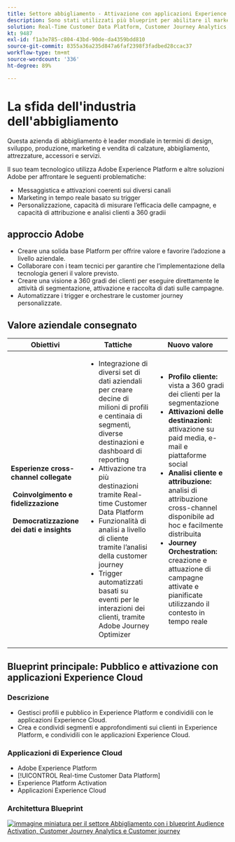 ```yaml
---
title: Settore abbigliamento - Attivazione con applicazioni Experience Cloud
description: Sono stati utilizzati più blueprint per abilitare il marketing in tempo reale, l’attivazione cross-channel e l’analisi cross-channel.
solution: Real-Time Customer Data Platform, Customer Journey Analytics, Journey Orchestration
kt: 9487
exl-id: f1a3e785-c804-43bd-90de-da4359bdd810
source-git-commit: 8355a36a235d847a6faf2398f3fadbed28ccac37
workflow-type: tm+mt
source-wordcount: '336'
ht-degree: 89%

---
```


# La sfida dell&#39;industria dell&#39;abbigliamento

Questa azienda di abbigliamento è leader mondiale in termini di design, sviluppo, produzione, marketing e vendita di calzature, abbigliamento, attrezzature, accessori e servizi.

Il suo team tecnologico utilizza Adobe Experience Platform e altre soluzioni Adobe per affrontare le seguenti problematiche:

* Messaggistica e attivazioni coerenti sui diversi canali
* Marketing in tempo reale basato su trigger
* Personalizzazione, capacità di misurare l’efficacia delle campagne, e capacità di attribuzione e analisi clienti a 360 gradii

## approccio Adobe

* Creare una solida base Platform per offrire valore e favorire l’adozione a livello aziendale.
* Collaborare con i team tecnici per garantire che l’implementazione della tecnologia generi il valore previsto.
* Creare una visione a 360 gradi dei clienti per eseguire direttamente le attività di segmentazione, attivazione e raccolta di dati sulle campagne.
* Automatizzare i trigger e orchestrare le customer journey personalizzate.

## Valore aziendale consegnato

| Obiettivi | Tattiche | Nuovo valore |
|---|---|---|
| **Esperienze cross-channel collegate **<br></br>** Coinvolgimento e fidelizzazione **<br></br>** Democratizzazione dei dati e insights**</ul> | <ul><li>Integrazione di diversi set di dati aziendali per creare decine di milioni di profili e centinaia di segmenti, diverse destinazioni e dashboard di reporting</li><li>Attivazione tra più destinazioni tramite Real-time Customer Data Platform</li><li>Funzionalità di analisi a livello di cliente tramite l’analisi della customer journey</li><li>Trigger automatizzati basati su eventi per le interazioni dei clienti, tramite Adobe Journey Optimizer</li></ul> | <ul><li><strong>Profilo cliente: </strong>vista a 360 gradi dei clienti per la segmentazione</li><li><strong>Attivazioni delle destinazioni: </strong>attivazione su paid media, e-mail e piattaforme social</li><li><strong>Analisi cliente e attribuzione: </strong>analisi di attribuzione cross-channel disponibile ad hoc e facilmente distribuita<li><strong>Journey Orchestration: </strong> creazione e attuazione di campagne attivate e pianificate utilizzando il contesto in tempo reale</li></ul> |

## Blueprint principale: Pubblico e attivazione con applicazioni Experience Cloud

### Descrizione

<ul><li>Gestisci profili e pubblico in Experience Platform e condividili con le applicazioni Experience Cloud.</li><li>Crea e condividi segmenti e approfondimenti sui clienti in Experience Platform, e condividili con le applicazioni Experience Cloud.</li></ul>

### Applicazioni di Experience Cloud

<ul><li>Adobe Experience Platform</li><li>[!UICONTROL Real-time Customer Data Platform]</li><li>Experience Platform Activation</li><li>Applicazioni Experience Cloud</li></ul>

### Architettura Blueprint

<a href="https://experienceleague.adobe.com/docs/blueprints-learn/architecture/audience-activation/platform-and-applications.html?lang=it"><img alt="immagine miniatura per il settore Abbigliamento con i blueprint Audience Activation, Customer Journey Analytics e Customer journey" src="https://experienceleague.adobe.com/docs/blueprints-learn/assets/aep+apps_vertical.svg?lang=en"/></a>
